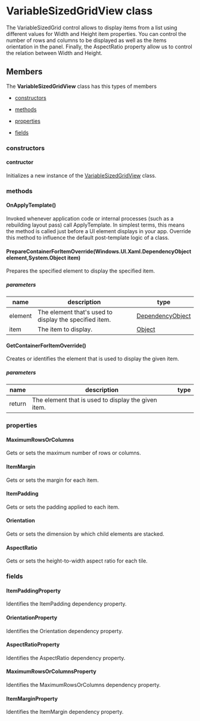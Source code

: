 
# VariableSizedGridView class

The VariableSizedGrid control allows to display items from a list using different values for Width and Height item properties. You can control the number of rows and columns to be displayed as well as the items orientation in the panel. Finally, the AspectRatio property allow us to control the relation between Width and Height.

## Members

The **VariableSizedGridView** class has this types of members

* [constructors](#constructors)

* [methods](#methods)

* [properties](#properties)

* [fields](#fields)

### constructors

#### contructor

Initializes a new instance of the [VariableSizedGridView](Microsoft_Toolkit_Uwp_UI_Controls_VariableSizedGridView.md) class.

### methods

#### OnApplyTemplate()

Invoked whenever application code or internal processes (such as a rebuilding layout pass) call ApplyTemplate. In simplest terms, this means the method is called just before a UI element displays in your app. Override this method to influence the default post-template logic of a class.

#### PrepareContainerForItemOverride(Windows.UI.Xaml.DependencyObject element,System.Object item)

Prepares the specified element to display the specified item.

##### parameters



| name | description | type || --- | --- | --- || element | The element that's used to display the specified item. | [DependencyObject](https://msdn.microsoft.com/library/windows/apps/Windows.UI.Xaml.DependencyObject) || item | The item to display. | [Object](https://msdn.microsoft.com/library/windows/apps/System.Object) |
#### GetContainerForItemOverride()

Creates or identifies the element that is used to display the given item.

##### parameters



| name | description | type || --- | --- | --- || return |The element that is used to display the given item. |
### properties

#### MaximumRowsOrColumns

Gets or sets the maximum number of rows or columns.

#### ItemMargin

Gets or sets the margin for each item.

#### ItemPadding

Gets or sets the padding applied to each item.

#### Orientation

Gets or sets the dimension by which child elements are stacked.

#### AspectRatio

Gets or sets the height-to-width aspect ratio for each tile.

### fields

#### ItemPaddingProperty

Identifies the ItemPadding dependency property.

#### OrientationProperty

Identifies the Orientation dependency property.

#### AspectRatioProperty

Identifies the AspectRatio dependency property.

#### MaximumRowsOrColumnsProperty

Identifies the MaximumRowsOrColumns dependency property.

#### ItemMarginProperty

Identifies the ItemMargin dependency property.
